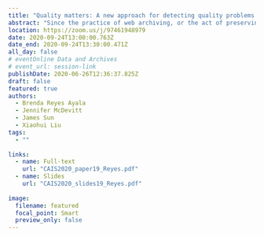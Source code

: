 ```yaml
---
title: "Quality matters: A new approach for detecting quality problems in web archives"
abstract: "Since the practice of web archiving, or the act of preserving websites as historical, legal, and informational records, become more commonplace in the 2000s, web archives have become valuable sources for historical research. Unfortunately, many archived websites are of low quality and are missing crucial elements. In this paper, we examine the issue of quality and focus on visual correspondence, the similarity in appearance between the original website and its archived counterpart. We examine how the visual correspondence of an archived website can be measured using image similarity measures. Our results indicate that the Structural Similarity Index metric (SSIM) was able to successfully measure visual correspondence. If applied to the Quality Assurance process of an institution, this similarity metric could help web archivists quickly detect quality problems in their web archives, and fix them in order to create high-quality web archives."
location: https://zoom.us/j/97461948979
date: 2020-09-24T13:00:00.763Z
date_end: 2020-09-24T13:30:00.471Z
all_day: false
# eventOnline Data and Archives
# event_url: session-link
publishDate: 2020-06-26T12:36:37.825Z
draft: false
featured: true
authors:
  - Brenda Reyes Ayala
  - Jennifer McDevitt
  - James Sun
  - Xiaohui Liu
tags:
  - ""
  
links:
  - name: Full-text
    url: "CAIS2020_paper19_Reyes.pdf"
  - name: Slides
    url: "CAIS2020_slides19_Reyes.pdf"
    
image:
  filename: featured
  focal_point: Smart
  preview_only: false
---
```

